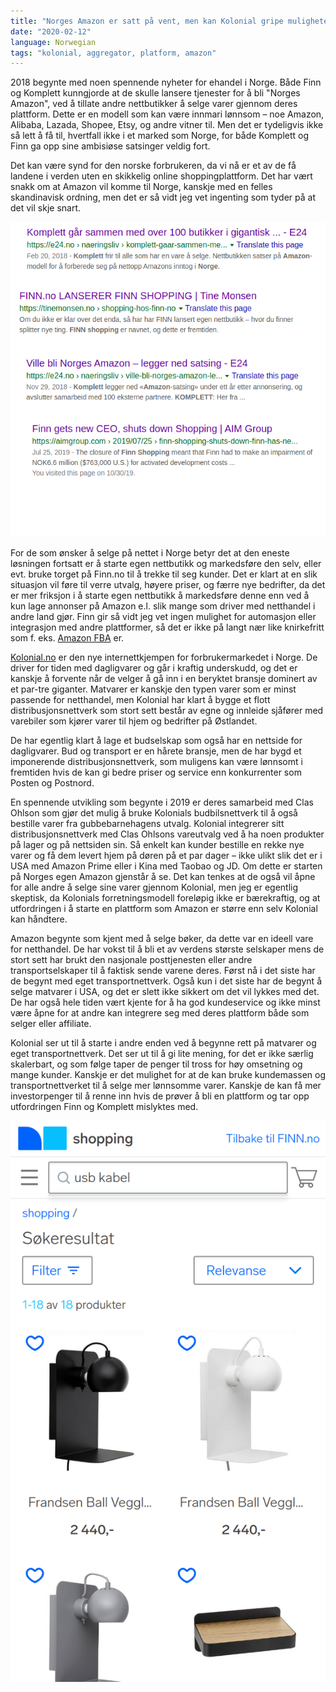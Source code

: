 ```yaml
---
title: "Norges Amazon er satt på vent, men kan Kolonial gripe muligheten?"
date: "2020-02-12"
language: Norwegian
tags: "kolonial, aggregator, platform, amazon"
---
```


2018 begynte med noen spennende nyheter for ehandel i Norge. Både Finn og Komplett kunngjorde at de skulle lansere tjenester for å bli "Norges Amazon", ved å tillate andre nettbutikker å selge varer gjennom deres plattform. Dette er en modell som kan være innmari lønnsom – noe Amazon, Alibaba, Lazada, Shopee, Etsy, og andre vitner til. Men det er tydeligvis ikke så lett å få til, hvertfall ikke i et marked som Norge, for både Komplett og Finn ga opp sine ambisiøse satsinger veldig fort.

Det kan være synd for den norske forbrukeren, da vi nå er et av de få landene i verden uten en skikkelig online shoppingplattform. Det har vært snakk om at Amazon vil komme til Norge, kanskje med en felles skandinavisk ordning, men det er så vidt jeg vet ingenting som tyder på at det vil skje snart.

![Søkemotorresultater som viser at Finn og Komplett startet et shoppingtjeneste i 2018 som de fort la ned igjen.](norges_amazon.png)

For de som ønsker å selge på nettet i Norge betyr det at den eneste løsningen fortsatt er å starte egen nettbutikk og markedsføre den selv, eller evt. bruke torget på Finn.no til å trekke til seg kunder. Det er klart at en slik situasjon vil føre til verre utvalg, høyere priser, og færre nye bedrifter, da det er mer friksjon i å starte egen nettbutikk å markedsføre denne enn ved å kun lage annonser på Amazon e.l. slik mange som driver med netthandel i andre land gjør. Finn gir så vidt jeg vet ingen mulighet for automasjon eller integrasjon med andre plattformer, så det er ikke på langt nær like knirkefritt som f. eks. [Amazon FBA](https://services.amazon.com/fulfillment-by-amazon/benefits.html) er.

[Kolonial.no](http://kolonial.no) er den nye internettkjempen for forbrukermarkedet i Norge. De driver for tiden med dagligvarer og går i kraftig underskudd, og det er kanskje å forvente når de velger å gå inn i en beryktet bransje dominert av et par-tre giganter. Matvarer er kanskje den typen varer som er minst passende for netthandel, men Kolonial har klart å bygge et flott distribusjonsnettverk som stort sett består av egne og innleide sjåfører med varebiler som kjører varer til hjem og bedrifter på Østlandet.

De har egentlig klart å lage et budselskap som også har en nettside for dagligvarer. Bud og transport er en hårete bransje, men de har bygd et imponerende distribusjonsnettverk, som muligens kan være lønnsomt i fremtiden hvis de kan gi bedre priser og service enn konkurrenter som Posten og Postnord.

En spennende utvikling som begynte i 2019 er deres samarbeid med Clas Ohlson som gjør det mulig å bruke Kolonials budbilsnettverk til å også bestille varer fra gubbebarnehagens utvalg. Kolonial integrerer sitt distribusjonsnettverk med Clas Ohlsons vareutvalg ved å ha noen produkter på lager og på nettsiden sin. Så enkelt kan kunder bestille en rekke nye varer og få dem levert hjem på døren på et par dager – ikke ulikt slik det er i USA med Amazon Prime eller i Kina med Taobao og JD. Om dette er starten på Norges egen Amazon gjenstår å se. Det kan tenkes at de også vil åpne for alle andre å selge sine varer gjennom Kolonial, men jeg er egentlig skeptisk, da Kolonials forretningsmodell foreløpig ikke er bærekraftig, og at utfordringen i å starte en plattform som Amazon er større enn selv Kolonial kan håndtere.

Amazon begynte som kjent med å selge bøker, da dette var en ideell vare for netthandel. De har vokst til å bli et av verdens største selskaper mens de stort sett har brukt den nasjonale posttjenesten eller andre transportselskaper til å faktisk sende varene deres. Først nå i det siste har de begynt med eget transportnettverk. Også kun i det siste har de begynt å selge matvarer i USA, og det er slett ikke sikkert om det vil lykkes med det. De har også hele tiden vært kjente for å ha god kundeservice og ikke minst være åpne for at andre kan integrere seg med deres plattform både som selger eller affiliate.

Kolonial ser ut til å starte i andre enden ved å begynne rett på matvarer og eget transportnettverk. Det ser ut til å gi lite mening, for det er ikke særlig skalerbart, og som følge taper de penger til tross for høy omsetning og mange kunder. Kanskje er det mulighet for at de kan bruke kundemassen og transportnettverket til å selge mer lønnsomme varer. Kanskje de kan få mer investorpenger til å renne inn hvis de prøver å bli en plattform og tar opp utfordringen Finn og Komplett mislyktes med.

![Skjermbilde som viser at Finn Shopping hadde svært dårlig vareutvalg.](Screen_Shot_2019-11-23_at_23.42.11.png)
